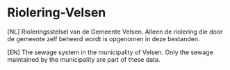Riolering-Velsen
================
[NL]
Rioleringsstelsel van de Gemeente Velsen. Alleen de riolering die door de gemeente zelf beheerd wordt is opgenomen in deze bestanden.

[EN]
The sewage system in the municipality of Velsen. Only the sewage maintained by the municipality are part of these data.
